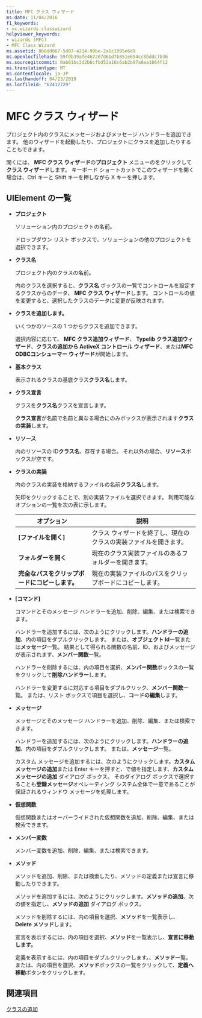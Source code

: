 ```yaml
---
title: MFC クラス ウィザード
ms.date: 11/04/2016
f1_keywords:
- vc.wizards.classwizard
helpviewer_keywords:
- wizards (MFC)
- MFC Class Wizard
ms.assetid: 8b0dd867-5d07-4214-99be-2a1c1995e6d9
ms.openlocfilehash: 59f0b39afe467267d61d7b851e654cc8bddc7b36
ms.sourcegitcommit: 0ab61bc3d2b6cfbd52a16c6ab2b97a8ea1864f12
ms.translationtype: MT
ms.contentlocale: ja-JP
ms.lasthandoff: 04/23/2019
ms.locfileid: "62412729"
---
```

# <a name="mfc-class-wizard"></a>MFC クラス ウィザード

プロジェクト内のクラスにメッセージおよびメッセージ ハンドラーを追加できます。 他のウィザードを起動したり、プロジェクトにクラスを追加したりすることもできます。

開くには、 **MFC クラス ウィザード**の**プロジェクト** メニューのをクリックして**クラス ウィザード**します。 キーボード ショートカットでこのウィザードを開く場合は、Ctrl キーと Shift キーを押しながら X キーを押します。

## <a name="uielement-list"></a>UIElement の一覧

- **プロジェクト**

   ソリューション内のプロジェクトの名前。

   ドロップダウン リスト ボックスで、ソリューションの他のプロジェクトを選択できます。

- **クラス名**

   プロジェクト内のクラスの名前。

   内のクラスを選択すると、**クラス名** ボックスの一覧でコントロールを設定するクラスからのデータ、 **MFC クラス ウィザード**します。 コントロールの値を変更すると、選択したクラスのデータに変更が反映されます。

- **クラスを追加します。**

   いくつかのソースの 1 つからクラスを追加できます。

   選択内容に応じて、 **MFC クラス追加ウィザード**、 **Typelib クラス追加ウィザード**、**クラスの追加から ActiveX コントロール ウィザード**、または**MFC ODBCコンシューマー ウィザード**が開始します。

- **基本クラス**

   表示されるクラスの基底クラス**クラス名**します。

- **クラス宣言**

   クラスを**クラス名**クラスを宣言します。

   **クラス宣言**が名前で名前と異なる場合にのみボックスが表示されます**クラスの実装**します。

- **リソース**

   内のリソースの ID**クラス名**、存在する場合。 それ以外の場合、**リソース**ボックスが空です。

- **クラスの実装**

   内のクラスの実装を格納するファイルの名前**クラス名**します。

   矢印をクリックすることで、別の実装ファイルを選択できます。 利用可能なオプションの一覧を次の表に示します。

   |オプション|説明|
   |------------|-----------------|
   |**[ファイルを開く]**|クラス ウィザードを終了し、現在のクラスの実装ファイルを開きます。|
   |**フォルダーを開く**|現在のクラス実装ファイルのあるフォルダーを開きます。|
   |**完全なパスをクリップボードにコピーします。**|現在の実装ファイルのパスをクリップボードにコピーします。|

- **[コマンド]**

   コマンドとそのメッセージ ハンドラーを追加、削除、編集、または検索できます。

   ハンドラーを追加するには、次のようにクリックします。**ハンドラーの追加**、内の項目をダブルクリックします。 または、**オブジェクト Id**一覧または**メッセージ**一覧。 結果として得られる関数の名前、ID、およびメッセージが表示されます、**メンバー関数**一覧。

   ハンドラーを削除するには、内の項目を選択、**メンバー関数**ボックスの一覧をクリックして**削除ハンドラー**します。

   ハンドラーを変更するに対応する項目をダブルクリック、**メンバー関数**一覧。 または、リスト ボックスで項目を選択し、**コードの編集**します。

- **メッセージ**

   メッセージとそのメッセージ ハンドラーを追加、削除、編集、または検索できます。

   ハンドラーを追加するには、次のようにクリックします。**ハンドラーの追加**、内の項目をダブルクリックします。 または、**メッセージ**一覧。

   カスタム メッセージを追加するには、次のようにクリックします。**カスタム メッセージの追加**または Enter キーを押すと、で値を指定します、**カスタム メッセージの追加** ダイアログ ボックス。 そのダイアログ ボックスで選択することも**登録メッセージ**オペレーティング システム全体で一意であることが保証されるウィンドウ メッセージを処理します。

- **仮想関数**

   仮想関数またはオーバーライドされた仮想関数を追加、削除、編集、または検索できます。

- **メンバー変数**

   メンバー変数を追加、削除、編集、または検索できます。

- **メソッド**

   メソッドを追加、削除、または検索したり、メソッドの定義または宣言に移動したりできます。

   メソッドを追加するには、次のようにクリックします。**メソッドの追加**、次の値を指定し、**メソッドの追加** ダイアログ ボックス。

   メソッドを削除するには、内の項目を選択、**メソッド**を一覧表示し、 **Delete メソッド**します。

   宣言を表示するには、内の項目を選択、**メソッド**を一覧表示し、**宣言に移動します。**

   定義を表示するには、内の項目をダブルクリックします。、**メソッド**一覧。 または、内の項目を選択、**メソッド**ボックスの一覧をクリックして、**定義へ移動**ボタンをクリックします。

## <a name="see-also"></a>関連項目

[クラスの追加](../../ide/adding-a-class-visual-cpp.md)
